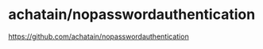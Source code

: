 achatain/nopasswordauthentication
=============================

https://github.com/achatain/nopasswordauthentication
